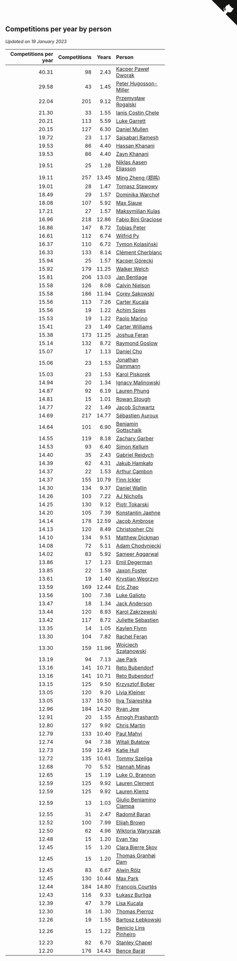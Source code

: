 ## Competitions per year by person

*Updated on 19 January 2023*

| Competitions per year | Competitions | Years | Person |
| ---: | ---: | ---: | :--- |
| 40.31 | 98 | 2.43 | [Kacper Paweł Dworak](https://www.worldcubeassociation.org/persons/2020DWOR01) |
| 29.58 | 43 | 1.45 | [Peter Hugosson-Miller](https://www.worldcubeassociation.org/persons/2021HUGO01) |
| 22.04 | 201 | 9.12 | [Przemysław Rogalski](https://www.worldcubeassociation.org/persons/2013ROGA02) |
| 21.30 | 33 | 1.55 | [Ianis Costin Chele](https://www.worldcubeassociation.org/persons/2021CHEL01) |
| 20.21 | 113 | 5.59 | [Luke Garrett](https://www.worldcubeassociation.org/persons/2017GARR05) |
| 20.15 | 127 | 6.30 | [Daniel Mullen](https://www.worldcubeassociation.org/persons/2016MULL04) |
| 19.72 | 23 | 1.17 | [Saisabari Ramesh](https://www.worldcubeassociation.org/persons/2021RAME01) |
| 19.53 | 86 | 4.40 | [Hassan Khanani](https://www.worldcubeassociation.org/persons/2018KHAN26) |
| 19.53 | 86 | 4.40 | [Zayn Khanani](https://www.worldcubeassociation.org/persons/2018KHAN28) |
| 19.51 | 25 | 1.28 | [Niklas Aasen Eliasson](https://www.worldcubeassociation.org/persons/2021ELIA01) |
| 19.11 | 257 | 13.45 | [Ming Zheng (郑鸣)](https://www.worldcubeassociation.org/persons/2009ZHEN11) |
| 19.01 | 28 | 1.47 | [Tomasz Stawowy](https://www.worldcubeassociation.org/persons/2021STAW01) |
| 18.49 | 29 | 1.57 | [Dominika Warchoł](https://www.worldcubeassociation.org/persons/2021WARC01) |
| 18.08 | 107 | 5.92 | [Max Siauw](https://www.worldcubeassociation.org/persons/2017SIAU02) |
| 17.21 | 27 | 1.57 | [Maksymilian Kulas](https://www.worldcubeassociation.org/persons/2021KULA02) |
| 16.96 | 218 | 12.86 | [Fabio Bini Graciose](https://www.worldcubeassociation.org/persons/2010GRAC02) |
| 16.86 | 147 | 8.72 | [Tobias Peter](https://www.worldcubeassociation.org/persons/2014PETE03) |
| 16.61 | 112 | 6.74 | [Wilfrid Py](https://www.worldcubeassociation.org/persons/2016PYWI01) |
| 16.37 | 110 | 6.72 | [Tymon Kolasiński](https://www.worldcubeassociation.org/persons/2016KOLA02) |
| 16.33 | 133 | 8.14 | [Clément Cherblanc](https://www.worldcubeassociation.org/persons/2014CHER05) |
| 15.94 | 25 | 1.57 | [Kacper Górecki](https://www.worldcubeassociation.org/persons/2021GORE01) |
| 15.92 | 179 | 11.25 | [Walker Welch](https://www.worldcubeassociation.org/persons/2011WELC01) |
| 15.81 | 206 | 13.03 | [Jan Bentlage](https://www.worldcubeassociation.org/persons/2010BENT01) |
| 15.58 | 126 | 8.08 | [Calvin Nielson](https://www.worldcubeassociation.org/persons/2014NIEL03) |
| 15.58 | 186 | 11.94 | [Corey Sakowski](https://www.worldcubeassociation.org/persons/2011SAKO01) |
| 15.56 | 113 | 7.26 | [Carter Kucala](https://www.worldcubeassociation.org/persons/2015KUCA01) |
| 15.56 | 19 | 1.22 | [Achim Spies](https://www.worldcubeassociation.org/persons/2021SPIE01) |
| 15.53 | 19 | 1.22 | [Paolo Marino](https://www.worldcubeassociation.org/persons/2021MARI04) |
| 15.41 | 23 | 1.49 | [Carter Williams](https://www.worldcubeassociation.org/persons/2021WILL06) |
| 15.38 | 173 | 11.25 | [Joshua Feran](https://www.worldcubeassociation.org/persons/2011FERA01) |
| 15.14 | 132 | 8.72 | [Raymond Goslow](https://www.worldcubeassociation.org/persons/2014GOSL01) |
| 15.07 | 17 | 1.13 | [Daniel Cho](https://www.worldcubeassociation.org/persons/2021CHOD01) |
| 15.06 | 23 | 1.53 | [Jonathan Dammann](https://www.worldcubeassociation.org/persons/2021DAMM01) |
| 15.03 | 23 | 1.53 | [Karol Piskorek](https://www.worldcubeassociation.org/persons/2021PISK01) |
| 14.94 | 20 | 1.34 | [Ignacy Malinowski](https://www.worldcubeassociation.org/persons/2021MALI02) |
| 14.87 | 92 | 6.19 | [Lauren Phung](https://www.worldcubeassociation.org/persons/2016PHUN02) |
| 14.81 | 15 | 1.01 | [Rowan Stough](https://www.worldcubeassociation.org/persons/2022STOU01) |
| 14.77 | 22 | 1.49 | [Jacob Schwartz](https://www.worldcubeassociation.org/persons/2021SCHW01) |
| 14.69 | 217 | 14.77 | [Sébastien Auroux](https://www.worldcubeassociation.org/persons/2008AURO01) |
| 14.64 | 101 | 6.90 | [Benjamin Gottschalk](https://www.worldcubeassociation.org/persons/2016GOTT01) |
| 14.55 | 119 | 8.18 | [Zachary Garber](https://www.worldcubeassociation.org/persons/2014GARB01) |
| 14.53 | 93 | 6.40 | [Simon Kellum](https://www.worldcubeassociation.org/persons/2016KELL12) |
| 14.40 | 35 | 2.43 | [Gabriel Rejdych](https://www.worldcubeassociation.org/persons/2020REJD01) |
| 14.39 | 62 | 4.31 | [Jakub Hamkało](https://www.worldcubeassociation.org/persons/2018HAMK01) |
| 14.37 | 22 | 1.53 | [Arthur Cambon](https://www.worldcubeassociation.org/persons/2021CAMB01) |
| 14.37 | 155 | 10.79 | [Finn Ickler](https://www.worldcubeassociation.org/persons/2012ICKL01) |
| 14.30 | 134 | 9.37 | [Daniel Wallin](https://www.worldcubeassociation.org/persons/2013WALL03) |
| 14.26 | 103 | 7.22 | [AJ Nicholls](https://www.worldcubeassociation.org/persons/2015NICH04) |
| 14.25 | 130 | 9.12 | [Piotr Tokarski](https://www.worldcubeassociation.org/persons/2013TOKA01) |
| 14.20 | 105 | 7.39 | [Konstantin Jaehne](https://www.worldcubeassociation.org/persons/2015JAEH01) |
| 14.14 | 178 | 12.59 | [Jacob Ambrose](https://www.worldcubeassociation.org/persons/2010AMBR01) |
| 14.13 | 120 | 8.49 | [Christopher Chi](https://www.worldcubeassociation.org/persons/2014CHIC01) |
| 14.10 | 134 | 9.51 | [Matthew Dickman](https://www.worldcubeassociation.org/persons/2013DICK01) |
| 14.08 | 72 | 5.11 | [Adam Chodyniecki](https://www.worldcubeassociation.org/persons/2017CHOD02) |
| 14.02 | 83 | 5.92 | [Sameer Aggarwal](https://www.worldcubeassociation.org/persons/2017AGGA01) |
| 13.86 | 17 | 1.23 | [Emil Degerman](https://www.worldcubeassociation.org/persons/2021DEGE01) |
| 13.85 | 22 | 1.59 | [Jaxon Foster](https://www.worldcubeassociation.org/persons/2021FOST01) |
| 13.61 | 19 | 1.40 | [Krystian Węgrzyn](https://www.worldcubeassociation.org/persons/2021WEGR01) |
| 13.59 | 169 | 12.44 | [Eric Zhao](https://www.worldcubeassociation.org/persons/2010ZHAO19) |
| 13.56 | 100 | 7.38 | [Luke Galioto](https://www.worldcubeassociation.org/persons/2015GALI02) |
| 13.47 | 18 | 1.34 | [Jack Anderson](https://www.worldcubeassociation.org/persons/2021ANDE05) |
| 13.44 | 120 | 8.93 | [Karol Zakrzewski](https://www.worldcubeassociation.org/persons/2014ZAKR01) |
| 13.42 | 117 | 8.72 | [Juliette Sébastien](https://www.worldcubeassociation.org/persons/2014SEBA01) |
| 13.35 | 14 | 1.05 | [Kaylen Flynn](https://www.worldcubeassociation.org/persons/2022FLYN01) |
| 13.30 | 104 | 7.82 | [Rachel Feran](https://www.worldcubeassociation.org/persons/2015FERA01) |
| 13.30 | 159 | 11.96 | [Wojciech Szatanowski](https://www.worldcubeassociation.org/persons/2011SZAT01) |
| 13.19 | 94 | 7.13 | [Jae Park](https://www.worldcubeassociation.org/persons/2015PARK24) |
| 13.16 | 141 | 10.71 | [Reto Bubendorf](https://www.worldcubeassociation.org/persons/2012BUBE01) |
| 13.16 | 141 | 10.71 | [Reto Bubendorf](https://www.worldcubeassociation.org/persons/2012BUBE01) |
| 13.15 | 125 | 9.50 | [Krzysztof Bober](https://www.worldcubeassociation.org/persons/2013BOBE01) |
| 13.05 | 120 | 9.20 | [Livia Kleiner](https://www.worldcubeassociation.org/persons/2013KLEI03) |
| 13.05 | 137 | 10.50 | [Ilya Tsiareshka](https://www.worldcubeassociation.org/persons/2012TERE01) |
| 12.96 | 184 | 14.20 | [Ryan Jew](https://www.worldcubeassociation.org/persons/2008JEWR01) |
| 12.91 | 20 | 1.55 | [Amogh Prashanth](https://www.worldcubeassociation.org/persons/2021PRAS01) |
| 12.80 | 127 | 9.92 | [Chris Martin](https://www.worldcubeassociation.org/persons/2013MART03) |
| 12.79 | 133 | 10.40 | [Paul Mahvi](https://www.worldcubeassociation.org/persons/2012MAHV01) |
| 12.74 | 94 | 7.38 | [Witali Bułatow](https://www.worldcubeassociation.org/persons/2015BUAT01) |
| 12.73 | 159 | 12.49 | [Katie Hull](https://www.worldcubeassociation.org/persons/2010HULL01) |
| 12.72 | 135 | 10.61 | [Tommy Szeliga](https://www.worldcubeassociation.org/persons/2012SZEL01) |
| 12.68 | 70 | 5.52 | [Hannah Minas](https://www.worldcubeassociation.org/persons/2017MINA04) |
| 12.65 | 15 | 1.19 | [Luke O. Brannon](https://www.worldcubeassociation.org/persons/2021BRAN02) |
| 12.59 | 125 | 9.92 | [Lauren Clement](https://www.worldcubeassociation.org/persons/2013KLEM01) |
| 12.59 | 125 | 9.92 | [Lauren Klemz](https://www.worldcubeassociation.org/persons/2013KLEM01) |
| 12.59 | 13 | 1.03 | [Giulio Beniamino Ciampa](https://www.worldcubeassociation.org/persons/2022CIAM01) |
| 12.55 | 31 | 2.47 | [Radomił Baran](https://www.worldcubeassociation.org/persons/2020BARA02) |
| 12.52 | 100 | 7.99 | [Elijah Brown](https://www.worldcubeassociation.org/persons/2015BROW03) |
| 12.50 | 62 | 4.96 | [Wiktoria Waryszak](https://www.worldcubeassociation.org/persons/2018WARY01) |
| 12.48 | 15 | 1.20 | [Evan Yao](https://www.worldcubeassociation.org/persons/2021YAOE02) |
| 12.45 | 15 | 1.20 | [Clara Bjerre Skov](https://www.worldcubeassociation.org/persons/2021SKOV01) |
| 12.45 | 15 | 1.20 | [Thomas Granhøj Dam](https://www.worldcubeassociation.org/persons/2021DAMT01) |
| 12.45 | 83 | 6.67 | [Alwin Rölz](https://www.worldcubeassociation.org/persons/2016ROLZ01) |
| 12.45 | 130 | 10.44 | [Max Park](https://www.worldcubeassociation.org/persons/2012PARK03) |
| 12.44 | 184 | 14.80 | [François Courtès](https://www.worldcubeassociation.org/persons/2008COUR01) |
| 12.43 | 116 | 9.33 | [Łukasz Burliga](https://www.worldcubeassociation.org/persons/2013BURL01) |
| 12.39 | 47 | 3.79 | [Lisa Kucala](https://www.worldcubeassociation.org/persons/2019KUCA01) |
| 12.30 | 16 | 1.30 | [Thomas Pierroz](https://www.worldcubeassociation.org/persons/2021PIER01) |
| 12.26 | 19 | 1.55 | [Bartosz Łebkowski](https://www.worldcubeassociation.org/persons/2021LEBK01) |
| 12.26 | 15 | 1.22 | [Benicio Lins Pinheiro](https://www.worldcubeassociation.org/persons/2021PINH01) |
| 12.23 | 82 | 6.70 | [Stanley Chapel](https://www.worldcubeassociation.org/persons/2016CHAP04) |
| 12.20 | 176 | 14.43 | [Bence Barát](https://www.worldcubeassociation.org/persons/2008BARA01) |


<a href="https://github.com/JustinTimeCuber/wca_statistics" class="github-corner" aria-label="View source on Github"><svg width="80" height="80" viewBox="0 0 250 250" style="fill:#151513; color:#fff; position: absolute; top: 0; border: 0; right: 0;" aria-hidden="true"><path d="M0,0 L115,115 L130,115 L142,142 L250,250 L250,0 Z"></path><path d="M128.3,109.0 C113.8,99.7 119.0,89.6 119.0,89.6 C122.0,82.7 120.5,78.6 120.5,78.6 C119.2,72.0 123.4,76.3 123.4,76.3 C127.3,80.9 125.5,87.3 125.5,87.3 C122.9,97.6 130.6,101.9 134.4,103.2" fill="currentColor" style="transform-origin: 130px 106px;" class="octo-arm"></path><path d="M115.0,115.0 C114.9,115.1 118.7,116.5 119.8,115.4 L133.7,101.6 C136.9,99.2 139.9,98.4 142.2,98.6 C133.8,88.0 127.5,74.4 143.8,58.0 C148.5,53.4 154.0,51.2 159.7,51.0 C160.3,49.4 163.2,43.6 171.4,40.1 C171.4,40.1 176.1,42.5 178.8,56.2 C183.1,58.6 187.2,61.8 190.9,65.4 C194.5,69.0 197.7,73.2 200.1,77.6 C213.8,80.2 216.3,84.9 216.3,84.9 C212.7,93.1 206.9,96.0 205.4,96.6 C205.1,102.4 203.0,107.8 198.3,112.5 C181.9,128.9 168.3,122.5 157.7,114.1 C157.9,116.9 156.7,120.9 152.7,124.9 L141.0,136.5 C139.8,137.7 141.6,141.9 141.8,141.8 Z" fill="currentColor" class="octo-body"></path></svg></a><style>.github-corner:hover .octo-arm{animation:octocat-wave 560ms ease-in-out}@keyframes octocat-wave{0%,100%{transform:rotate(0)}20%,60%{transform:rotate(-25deg)}40%,80%{transform:rotate(10deg)}}@media (max-width:500px){.github-corner:hover .octo-arm{animation:none}.github-corner .octo-arm{animation:octocat-wave 560ms ease-in-out}}</style>
